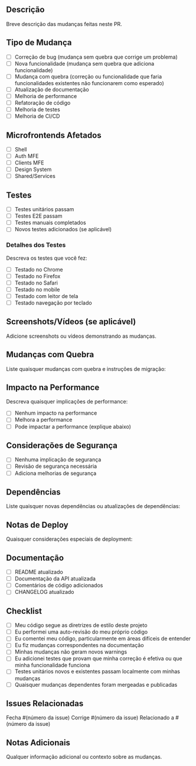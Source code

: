 ## Descrição

Breve descrição das mudanças feitas neste PR.

## Tipo de Mudança

- [ ] Correção de bug (mudança sem quebra que corrige um problema)
- [ ] Nova funcionalidade (mudança sem quebra que adiciona funcionalidade)
- [ ] Mudança com quebra (correção ou funcionalidade que faria funcionalidades existentes não funcionarem como esperado)
- [ ] Atualização de documentação
- [ ] Melhoria de performance
- [ ] Refatoração de código
- [ ] Melhoria de testes
- [ ] Melhoria de CI/CD

## Microfrontends Afetados

- [ ] Shell
- [ ] Auth MFE
- [ ] Clients MFE
- [ ] Design System
- [ ] Shared/Services

## Testes

- [ ] Testes unitários passam
- [ ] Testes E2E passam
- [ ] Testes manuais completados
- [ ] Novos testes adicionados (se aplicável)

### Detalhes dos Testes

Descreva os testes que você fez:

- [ ] Testado no Chrome
- [ ] Testado no Firefox
- [ ] Testado no Safari
- [ ] Testado no mobile
- [ ] Testado com leitor de tela
- [ ] Testado navegação por teclado

## Screenshots/Vídeos (se aplicável)

Adicione screenshots ou vídeos demonstrando as mudanças.

## Mudanças com Quebra

Liste quaisquer mudanças com quebra e instruções de migração:

## Impacto na Performance

Descreva quaisquer implicações de performance:

- [ ] Nenhum impacto na performance
- [ ] Melhora a performance
- [ ] Pode impactar a performance (explique abaixo)

## Considerações de Segurança

- [ ] Nenhuma implicação de segurança
- [ ] Revisão de segurança necessária
- [ ] Adiciona melhorias de segurança

## Dependências

Liste quaisquer novas dependências ou atualizações de dependências:

## Notas de Deploy

Quaisquer considerações especiais de deployment:

## Documentação

- [ ] README atualizado
- [ ] Documentação da API atualizada
- [ ] Comentários de código adicionados
- [ ] CHANGELOG atualizado

## Checklist

- [ ] Meu código segue as diretrizes de estilo deste projeto
- [ ] Eu performei uma auto-revisão do meu próprio código
- [ ] Eu comentei meu código, particularmente em áreas difíceis de entender
- [ ] Eu fiz mudanças correspondentes na documentação
- [ ] Minhas mudanças não geram novos warnings
- [ ] Eu adicionei testes que provam que minha correção é efetiva ou que minha funcionalidade funciona
- [ ] Testes unitários novos e existentes passam localmente com minhas mudanças
- [ ] Quaisquer mudanças dependentes foram mergeadas e publicadas

## Issues Relacionadas

Fecha #(número da issue)
Corrige #(número da issue)
Relacionado a #(número da issue)

## Notas Adicionais

Qualquer informação adicional ou contexto sobre as mudanças.
